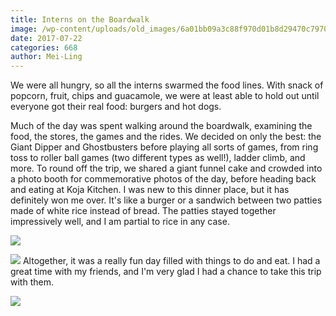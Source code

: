 ```yaml
---
title: Interns on the Boardwalk
image: /wp-content/uploads/old_images/6a01bb09a3c88f970d01b8d29470c7970c-pi.jpg
date: 2017-07-22
categories: 668
author: Mei-Ling
---
```



We were all hungry, so all the interns swarmed the food lines. With snack of popcorn, fruit, chips and guacamole, we were at least able to hold out until everyone got their real food: burgers and hot dogs.

Much of the day was spent walking around the boardwalk, examining the food, the stores, the games and the rides. We decided on only the best: the Giant Dipper and Ghostbusters before playing all sorts of games, from ring toss to roller ball games (two different types as well!), ladder climb, and more. To round off the trip, we shared a giant funnel cake and crowded into a photo booth for commemorative photos of the day, before heading back and eating at Koja Kitchen. I was new to this dinner place, but it has definitely won me over. It's like a burger or a sandwich between two patties made of white rice instead of bread. The patties stayed together impressively well, and I am partial to rice in any case.


![](/old_images/6a01bb09a3c88f970d01bb09ad6037970d-pi.jpg)


![](/old_images/6a01bb09a3c88f970d01b7c90a2817970b-pi.jpg)
Altogether, it was a really fun day filled with things to do and eat. I had a great time with my friends, and I'm very glad I had a chance to take this trip with them.


![](/old_images/caltech_as_it_happens/6a0105349b8251970b01b8d294717b970c.jpg)
